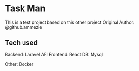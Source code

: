 # Task Man

This is a test project based on [this other project](https://github.com/ammezie/tasksman)
Original Author: @github/ammezie

## Tech used

Backend: Laravel API
Frontend: React
DB: Mysql

Other: Docker
